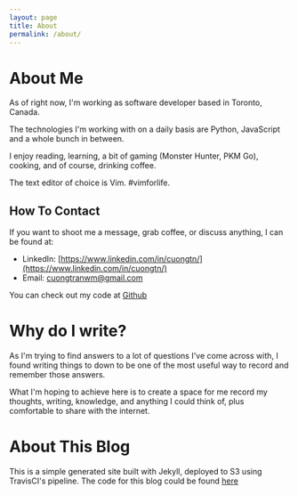 ```yaml
---
layout: page
title: About
permalink: /about/
---
```


# About Me

As of right now, I'm working as software developer based in Toronto, Canada.

The technologies I'm working with on a daily basis are Python, JavaScript and a whole bunch in between.

I enjoy reading, learning, a bit of gaming (Monster Hunter, PKM Go), cooking, and of course, drinking coffee.

The text editor of choice is Vim. #vimforlife.

## How To Contact

If you want to shoot me a message, grab coffee, or discuss anything, I can be found at:

* LinkedIn: [https://www.linkedin.com/in/cuongtn/](https://www.linkedin.com/in/cuongtn/)
* Email: [cuongtranwm@gmail.com](cuongtranwm@gmail.com)

You can check out my code at [Github](https://github.com/cuongtranx)

# Why do I write?

As I'm trying to find answers to a lot of questions I've come across with, I found writing things to down to be one of the most useful way to record and remember those answers.

What I'm hoping to achieve here is to create a space for me record my thoughts, writing, knowledge, and anything I could think of, plus comfortable to share with the internet.

# About This Blog

This is a simple generated site built with Jekyll, deployed to S3 using TravisCI's pipeline. The code for this blog could be found
[here](https://github.com/cuongtranx/blog)
